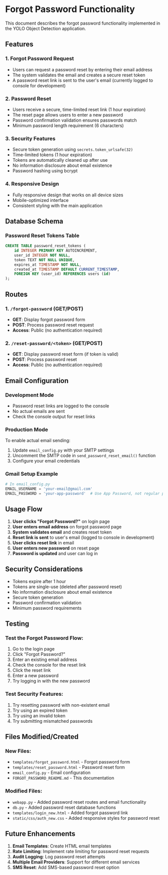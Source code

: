 # Forgot Password Functionality

This document describes the forgot password functionality implemented in the YOLO Object Detection application.

## Features

### 1. Forgot Password Request

- Users can request a password reset by entering their email address
- The system validates the email and creates a secure reset token
- A password reset link is sent to the user's email (currently logged to console for development)

### 2. Password Reset

- Users receive a secure, time-limited reset link (1 hour expiration)
- The reset page allows users to enter a new password
- Password confirmation validation ensures passwords match
- Minimum password length requirement (6 characters)

### 3. Security Features

- Secure token generation using `secrets.token_urlsafe(32)`
- Time-limited tokens (1 hour expiration)
- Tokens are automatically cleaned up after use
- No information disclosure about email existence
- Password hashing using bcrypt

### 4. Responsive Design

- Fully responsive design that works on all device sizes
- Mobile-optimized interface
- Consistent styling with the main application

## Database Schema

### Password Reset Tokens Table

```sql
CREATE TABLE password_reset_tokens (
    id INTEGER PRIMARY KEY AUTOINCREMENT,
    user_id INTEGER NOT NULL,
    token TEXT NOT NULL UNIQUE,
    expires_at TIMESTAMP NOT NULL,
    created_at TIMESTAMP DEFAULT CURRENT_TIMESTAMP,
    FOREIGN KEY (user_id) REFERENCES users (id)
);
```

## Routes

### 1. `/forgot-password` (GET/POST)

- **GET**: Display forgot password form
- **POST**: Process password reset request
- **Access**: Public (no authentication required)

### 2. `/reset-password/<token>` (GET/POST)

- **GET**: Display password reset form (if token is valid)
- **POST**: Process password reset
- **Access**: Public (no authentication required)

## Email Configuration

### Development Mode

- Password reset links are logged to the console
- No actual emails are sent
- Check the console output for reset links

### Production Mode

To enable actual email sending:

1. Update `email_config.py` with your SMTP settings
2. Uncomment the SMTP code in `send_password_reset_email()` function
3. Configure your email credentials

### Gmail Setup Example

```python
# In email_config.py
EMAIL_USERNAME = 'your-email@gmail.com'
EMAIL_PASSWORD = 'your-app-password'  # Use App Password, not regular password
```

## Usage Flow

1. **User clicks "Forgot Password?"** on login page
2. **User enters email address** on forgot password page
3. **System validates email** and creates reset token
4. **Reset link is sent** to user's email (logged to console in development)
5. **User clicks reset link** in email
6. **User enters new password** on reset page
7. **Password is updated** and user can log in

## Security Considerations

- Tokens expire after 1 hour
- Tokens are single-use (deleted after password reset)
- No information disclosure about email existence
- Secure token generation
- Password confirmation validation
- Minimum password requirements

## Testing

### Test the Forgot Password Flow:

1. Go to the login page
2. Click "Forgot Password?"
3. Enter an existing email address
4. Check the console for the reset link
5. Click the reset link
6. Enter a new password
7. Try logging in with the new password

### Test Security Features:

1. Try resetting password with non-existent email
2. Try using an expired token
3. Try using an invalid token
4. Try submitting mismatched passwords

## Files Modified/Created

### New Files:

- `templates/forgot_password.html` - Forgot password form
- `templates/reset_password.html` - Password reset form
- `email_config.py` - Email configuration
- `FORGOT_PASSWORD_README.md` - This documentation

### Modified Files:

- `webapp.py` - Added password reset routes and email functionality
- `db.py` - Added password reset database functions
- `templates/login_new.html` - Added forgot password link
- `static/css/auth_new.css` - Added responsive styles for password reset

## Future Enhancements

1. **Email Templates**: Create HTML email templates
2. **Rate Limiting**: Implement rate limiting for password reset requests
3. **Audit Logging**: Log password reset attempts
4. **Multiple Email Providers**: Support for different email services
5. **SMS Reset**: Add SMS-based password reset option
